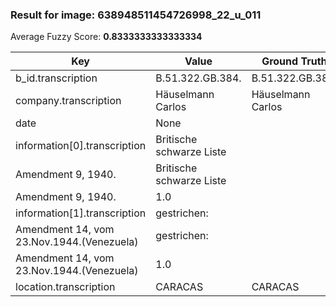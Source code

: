 ### Result for image: 638948511454726998_22_u_011
Average Fuzzy Score: **0.8333333333333334**
<small>

| Key | Value | Ground Truth | Score |
| --- | --- | --- | --- |
| b_id.transcription | B.51.322.GB.384. | B.51.322.GB.384. | 1.0 |
| company.transcription | Häuselmann Carlos | Häuselmann Carlos | 1.0 |
| date | None |  | 0.0 |
| information[0].transcription | Britische schwarze Liste
Amendment 9, 1940. | Britische schwarze Liste
Amendment 9, 1940. | 1.0 |
| information[1].transcription | gestrichen:
Amendment 14, vom 23.Nov.1944.(Venezuela) | gestrichen:
Amendment 14, vom 23.Nov.1944.(Venezuela) | 1.0 |
| location.transcription | CARACAS | CARACAS | 1.0 |

</small>
